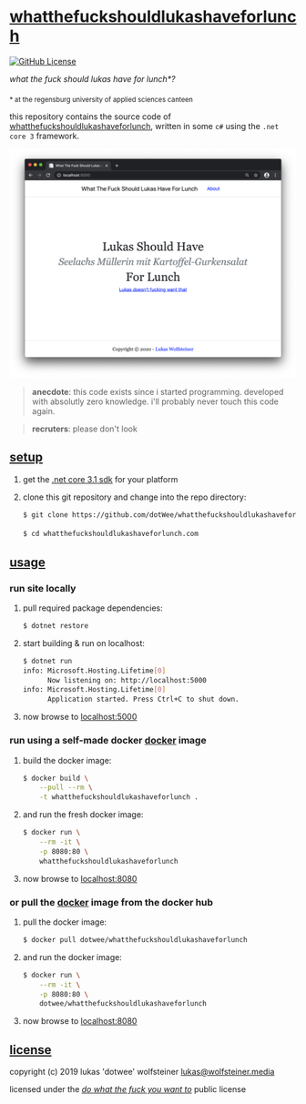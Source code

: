 # [whatthefuckshouldlukashaveforlunch](http://heroku.whatthefuckshouldlukashaveforlunch.com/)

[![GitHub License](https://img.shields.io/github/license/dotWee/startpage)](https://github.com/dotWee/whatthefuckshouldlukashaveforlunch.com/blob/master/LICENSE)

_what the fuck should lukas have for lunch*?_

<sub>* at the regensburg university of applied sciences canteen </sub>

this repository contains the source code of [whatthefuckshouldlukashaveforlunch](http://heroku.whatthefuckshouldlukashaveforlunch.com/), written in some `c#` using the `.net core 3` framework.

![screenshot.png](https://github.com/dotWee/whatthefuckshouldlukashaveforlunch.com/raw/master/art/screenshot.png)

> **anecdote**: this code exists since i started programming. developed with absolutly zero knowledge. i'll probably never touch this code again.

> **recruters**: please don't look

## [setup](#setup)

1. get the [.net core 3.1 sdk](https://dotnet.microsoft.com/download/) for your platform

2. clone this git repository and change into the repo directory:

    ```bash
    $ git clone https://github.com/dotWee/whatthefuckshouldlukashaveforlunch.com

    $ cd whatthefuckshouldlukashaveforlunch.com
    ```

## [usage](#usage)

### run site locally

1. pull required package dependencies:

    ```bash
    $ dotnet restore
    ```

2. start building & run on localhost:

    ```bash
    $ dotnet run
    info: Microsoft.Hosting.Lifetime[0]
          Now listening on: http://localhost:5000
    info: Microsoft.Hosting.Lifetime[0]
          Application started. Press Ctrl+C to shut down.
    ```

3. now browse to [localhost:5000](http://localhost:5000)

### run using a self-made docker [docker](https://www.docker.com/) image

1. build the docker image:

    ```bash
    $ docker build \
        --pull --rm \
        -t whatthefuckshouldlukashaveforlunch .
    ```

2. and run the fresh docker image:

    ```bash
    $ docker run \
        --rm -it \
        -p 8080:80 \
        whatthefuckshouldlukashaveforlunch
    ```

3. now browse to [localhost:8080](http://localhost:8080)

### or pull the [docker](https://www.docker.com/) image from the docker hub

1. pull the docker image:

    ```bash
    $ docker pull dotwee/whatthefuckshouldlukashaveforlunch
    ```

2. and run the docker image:

    ```bash
    $ docker run \
        --rm -it \
        -p 8080:80 \
        dotwee/whatthefuckshouldlukashaveforlunch
    ```

3. now browse to [localhost:8080](http://localhost:8080)

## [license](#license)

copyright (c) 2019 lukas 'dotwee' wolfsteiner <lukas@wolfsteiner.media>

licensed under the [_do what the fuck you want to_](/LICENSE) public license